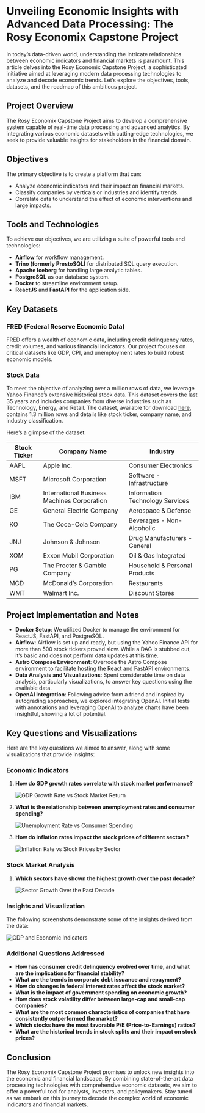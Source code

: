 # Unveiling Economic Insights with Advanced Data Processing: The Rosy Economix Capstone Project

In today’s data-driven world, understanding the intricate relationships between economic indicators and financial markets is paramount. This article delves into the Rosy Economix Capstone Project, a sophisticated initiative aimed at leveraging modern data processing technologies to analyze and decode economic trends. Let’s explore the objectives, tools, datasets, and the roadmap of this ambitious project.

## Project Overview

The Rosy Economix Capstone Project aims to develop a comprehensive system capable of real-time data processing and advanced analytics. By integrating various economic datasets with cutting-edge technologies, we seek to provide valuable insights for stakeholders in the financial domain.

## Objectives

The primary objective is to create a platform that can:
- Analyze economic indicators and their impact on financial markets.
- Classify companies by verticals or industries and identify trends.
- Correlate data to understand the effect of economic interventions and large impacts.

## Tools and Technologies

To achieve our objectives, we are utilizing a suite of powerful tools and technologies:
- **Airflow** for workflow management.
- **Trino (formerly PrestoSQL)** for distributed SQL query execution.
- **Apache Iceberg** for handling large analytic tables.
- **PostgreSQL** as our database system.
- **Docker** to streamline environment setup.
- **ReactJS** and **FastAPI** for the application side.

## Key Datasets

### FRED (Federal Reserve Economic Data)
FRED offers a wealth of economic data, including credit delinquency rates, credit volumes, and various financial indicators. Our project focuses on critical datasets like GDP, CPI, and unemployment rates to build robust economic models.

### Stock Data
To meet the objective of analyzing over a million rows of data, we leverage Yahoo Finance’s extensive historical stock data. This dataset covers the last 35 years and includes companies from diverse industries such as Technology, Energy, and Retail. The dataset, available for download [here](https://www.jessecharbneau.com/downloads/stock_data_last_35_years.csv.gz), contains 1.3 million rows and details like stock ticker, company name, and industry classification.

Here’s a glimpse of the dataset:

| Stock Ticker | Company Name | Industry |
|--------------|--------------|----------|
| AAPL         | Apple Inc.   | Consumer Electronics |
| MSFT         | Microsoft Corporation | Software - Infrastructure |
| IBM          | International Business Machines Corporation | Information Technology Services |
| GE           | General Electric Company | Aerospace & Defense |
| KO           | The Coca-Cola Company | Beverages - Non-Alcoholic |
| JNJ          | Johnson & Johnson | Drug Manufacturers - General |
| XOM          | Exxon Mobil Corporation | Oil & Gas Integrated |
| PG           | The Procter & Gamble Company | Household & Personal Products |
| MCD          | McDonald’s Corporation | Restaurants |
| WMT          | Walmart Inc. | Discount Stores |

## Project Implementation and Notes

- **Docker Setup**: We utilized Docker to manage the environment for ReactJS, FastAPI, and PostgreSQL.
- **Airflow**: Airflow is set up and ready, but using the Yahoo Finance API for more than 500 stock tickers proved slow. While a DAG is stubbed out, it’s basic and does not perform data updates at this time.
- **Astro Compose Environment**: Overrode the Astro Compose environment to facilitate hosting the React and FastAPI environments.
- **Data Analysis and Visualizations**: Spent considerable time on data analysis, particularly visualizations, to answer key questions using the available data.
- **OpenAI Integration**: Following advice from a friend and inspired by autograding approaches, we explored integrating OpenAI. Initial tests with annotations and leveraging OpenAI to analyze charts have been insightful, showing a lot of potential.

## Key Questions and Visualizations

Here are the key questions we aimed to answer, along with some visualizations that provide insights:

### Economic Indicators
1. **How do GDP growth rates correlate with stock market performance?**

   ![GDP Growth Rate vs Stock Market Return](project_notes/screenshots/ex_gdp_growth_rate_vs_stock_returns.png)

2. **What is the relationship between unemployment rates and consumer spending?**

   ![Unemployment Rate vs Consumer Spending](project_notes/screenshots/unemp_rate_vs_consumer_spending.png)

3. **How do inflation rates impact the stock prices of different sectors?**

   ![Inflation Rate vs Stock Prices by Sector](project_notes/screenshots/inflation_rate-vs_stock_prices_by_sector.png)

### Stock Market Analysis
1. **Which sectors have shown the highest growth over the past decade?**

   ![Sector Growth Over the Past Decade](project_notes/screenshots/sector_growth_paste_decade.png)

### Insights and Visualization

The following screenshots demonstrate some of the insights derived from the data:

![GDP and Economic Indicators](project_notes/screenshots/econ_ind.gdp_cpi_ur_over_time_w_annotations.png)

### Additional Questions Addressed
- **How has consumer credit delinquency evolved over time, and what are the implications for financial stability?**
- **What are the trends in corporate debt issuance and repayment?**
- **How do changes in federal interest rates affect the stock market?**
- **What is the impact of government spending on economic growth?**
- **How does stock volatility differ between large-cap and small-cap companies?**
- **What are the most common characteristics of companies that have consistently outperformed the market?**
- **Which stocks have the most favorable P/E (Price-to-Earnings) ratios?**
- **What are the historical trends in stock splits and their impact on stock prices?**

## Conclusion

The Rosy Economix Capstone Project promises to unlock new insights into the economic and financial landscape. By combining state-of-the-art data processing technologies with comprehensive economic datasets, we aim to offer a powerful tool for analysts, investors, and policymakers. Stay tuned as we embark on this journey to decode the complex world of economic indicators and financial markets.
